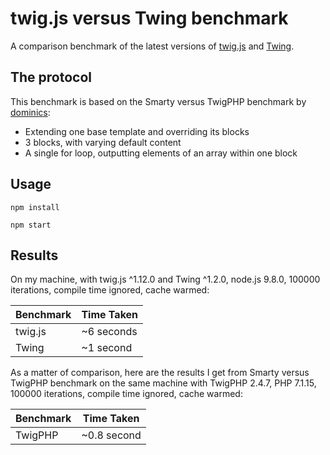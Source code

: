 twig.js versus Twing benchmark
==============================

A comparison benchmark of the latest versions of [twig.js](https://github.com/twigjs/twig.js) and [Twing](https://github.com/ericmorand/twing).

## The protocol

This benchmark is based on the Smarty versus TwigPHP benchmark by [dominics](https://github.com/dominics/smarty-twig-benchmark):

* Extending one base template and overriding its blocks
* 3 blocks, with varying default content
* A single for loop, outputting elements of an array within one block

## Usage

`npm install`

`npm start`

## Results

On my machine, with twig.js ^1.12.0 and Twing ^1.2.0, node.js 9.8.0, 100000 iterations, compile time ignored, cache warmed:

Benchmark | Time Taken
--- | ---
twig.js | ~6 seconds
Twing | ~1 second

As a matter of comparison, here are the results I get from Smarty versus TwigPHP benchmark on the same machine with TwigPHP 2.4.7, PHP 7.1.15, 100000 iterations, compile time ignored, cache warmed:

Benchmark | Time Taken
--- | ---
TwigPHP | ~0.8 second